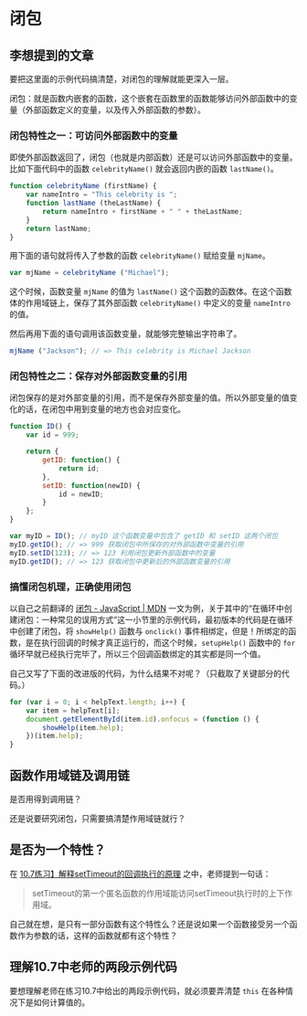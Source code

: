 # 闭包

## 李想提到的文章

要把这里面的示例代码搞清楚，对闭包的理解就能更深入一层。

闭包：就是函数内嵌套的函数，这个嵌套在函数里的函数能够访问外部函数中的变量（外部函数定义的变量，以及传入外部函数的参数）。

### 闭包特性之一：可访问外部函数中的变量

即使外部函数返回了，闭包（也就是内部函数）还是可以访问外部函数中的变量。比如下面代码中的函数 `celebrityName()` 就会返回内嵌的函数 `lastName()`。

```javascript
function celebrityName (firstName) {
    var nameIntro = "This celebrity is ";
    function lastName (theLastName) {
        return nameIntro + firstName + " " + theLastName;
    }
    return lastName;
}
```

用下面的语句就将传入了参数的函数 `celebrityName()` 赋给变量 `mjName`。

```javascript
var mjName = celebrityName ("Michael");
```

这个时候，函数变量 `mjName` 的值为 `lastName()` 这个函数的函数体。在这个函数体的作用域链上，保存了其外部函数 `celebrityName()` 中定义的变量 `nameIntro` 的值。

然后再用下面的语句调用该函数变量，就能够完整输出字符串了。

```javascript
mjName ("Jackson"); // => This celebrity is Michael Jackson
```

### 闭包特性之二：保存对外部函数变量的引用

闭包保存的是对外部变量的引用，而不是保存外部变量的值。所以外部变量的值变化的话，在闭包中用到变量的地方也会对应变化。

```javascript
function ID() {
    var id = 999;

    return {
        getID: function() {
            return id;
        },
        setID: function(newID) {
            id = newID;
        }
    };
}

var myID = ID(); // myID 这个函数变量中包含了 getID 和 setID 这两个闭包
myID.getID(); // => 999 获取闭包中所保存的对外部函数中变量的引用
myID.setID(123); // => 123 利用闭包更新外部函数中的变量
myID.getID(); // => 123 获取闭包中更新后的外部函数变量的引用
```

### 搞懂闭包机理，正确使用闭包

以自己之前翻译的 [闭包 - JavaScript | MDN](https://code.7xinsheng.com/post/59db149a1e5876057be9fa39) 一文为例，关于其中的“在循环中创建闭包：一种常见的误用方式”这一小节里的示例代码，最初版本的代码是在循环中创建了闭包，将 `showHelp()` 函数与 `onclick()` 事件相绑定，但是！所绑定的函数，是在执行回调的时候才真正运行的，而这个时候，`setupHelp()` 函数中的 `for` 循环早就已经执行完毕了，所以三个回调函数绑定的其实都是同一个值。

自己又写了下面的改进版的代码，为什么结果不对呢？（只截取了关键部分的代码。）

```javascript
for (var i = 0; i < helpText.length; i++) {
    var item = helpText[i];
    document.getElementById(item.id).onfocus = (function () {
        showHelp(item.help);
    })(item.help);
}
```

## 函数作用域链及调用链

是否用得到调用链？

还是说要研究闭包，只需要搞清楚作用域链就行？

## 是否为一个特性？

在 [10.7练习】解释setTimeout的回调执行的原理](https://code.7xinsheng.com/post/59d89d46c182ef50e9911187) 之中，老师提到一句话：

> setTimeout的第一个匿名函数的作用域能访问setTimeout执行时的上下作用域。

自己就在想，是只有一部分函数有这个特性么？还是说如果一个函数接受另一个函数作为参数的话，这样的函数就都有这个特性？

## 理解10.7中老师的两段示例代码

要想理解老师在练习10.7中给出的两段示例代码，就必须要弄清楚 `this` 在各种情况下是如何计算值的。
